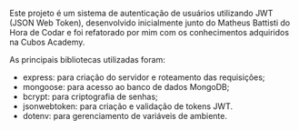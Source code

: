 Este projeto é um sistema de autenticação de usuários utilizando JWT (JSON Web Token), desenvolvido inicialmente junto do Matheus Battisti do Hora de Codar e foi refatorado por mim com os conhecimentos adquiridos na Cubos Academy.

 As principais bibliotecas utilizadas foram:

- express: para criação do servidor e roteamento das requisições;
- mongoose: para acesso ao banco de dados MongoDB;
- bcrypt: para criptografia de senhas;
- jsonwebtoken: para criação e validação de tokens JWT.
- dotenv: para gerenciamento de variáveis de ambiente.
